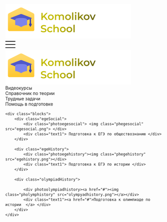 <!DOCTYPE html>
<html lang="en">
<head>
    <meta charset="UTF-8">
    <meta name="viewport" content="width=device-width, initial-scale=1.0">
    <title>Document</title> 
    <link href="sitemains.css" rel="stylesheet" />
    <script src="sitemains.js"></script>
</head>
<body>
    <div class="head1">
        <div class="texthead1">
            <img class="photohead1" src="Group 1.png">
        </div>
        <div class="burgermenu">
            <img class="burgermenuphoto" src="burgermenu.png">
        </div>
    </div>

<div class="menulist">
    <div class="photomenulist1"><img class='photomenulist' src='Group 1.png'> </div>
    <div class="pointsm">Видеокурсы</div>
    <div class="pointsm">Справочник по теории</div>
    <div class="pointsm">Трудные задачи</div>
    <div class="pointsm">Помощь в подготовке</div>


</div>

    <div class="blocks">
        <div class="egeSocial">
            <div class="photoegesocial"> <img class="phegesocial" src="egesocial.png"> </div>
            <div class="text1"> Подготовка к ЕГЭ по обществознанию </div>
        </div>

        <div class="egeHistory">
            <div class="photoegehistory"><img class="phegehistory" src="egehistory.png"></div>
            <div class="text1"> Подготовка к ЕГЭ по истории </div>
        </div>
        
        <div class="olympiadHistory">
            
            <div photoolympiadhistory><a href="#"><img class="pholymphistory" src="olympyadhistory.png"></a></div>
            <div class="text1"><a href="#">Подготовка к олимпиаде по истории  </a> </div>
        </div>
    </div>



    

    






</body>
</html>
